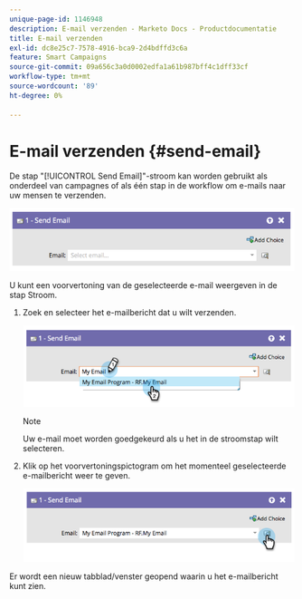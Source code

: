 ```yaml
---
unique-page-id: 1146948
description: E-mail verzenden - Marketo Docs - Productdocumentatie
title: E-mail verzenden
exl-id: dc8e25c7-7578-4916-bca9-2d4bdffd3c6a
feature: Smart Campaigns
source-git-commit: 09a656c3a0d0002edfa1a61b987bff4c1dff33cf
workflow-type: tm+mt
source-wordcount: '89'
ht-degree: 0%

---
```


# E-mail verzenden {#send-email}

De stap &quot;[!UICONTROL Send Email]&quot;-stroom kan worden gebruikt als onderdeel van campagnes of als één stap in de workflow om e-mails naar uw mensen te verzenden.

![](assets/send-email-1.png)

U kunt een voorvertoning van de geselecteerde e-mail weergeven in de stap Stroom.

1. Zoek en selecteer het e-mailbericht dat u wilt verzenden.

   ![](assets/send-email-2.png)

   >[!NOTE]
   >
   >Uw e-mail moet worden goedgekeurd als u het in de stroomstap wilt selecteren.

1. Klik op het voorvertoningspictogram om het momenteel geselecteerde e-mailbericht weer te geven.

   ![](assets/send-email-3.png)

Er wordt een nieuw tabblad/venster geopend waarin u het e-mailbericht kunt zien.
